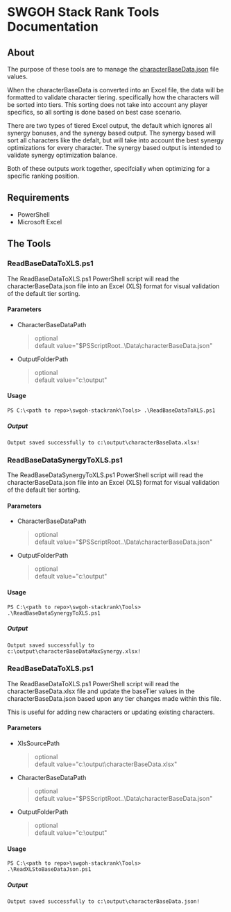 # SWGOH Stack Rank Tools Documentation

## About

The purpose of these tools are to manage the [characterBaseData.json](../Data/characterBaseData.json) file values.

When the characterBaseData is converted into an Excel file, the data will be formatted to validate character tiering. specifically how the characters will be sorted into tiers. This sorting does not take into account any player specifics, so all sorting is done based on best case scenario.

There are two types of tiered Excel output, the default which ignores all synergy bonuses, and the synergy based output. The synergy based will sort all characters like the defalt, but will take into account the best synergy optimizations for every character. The synergy based output is intended to validate synergy optimization balance.

Both of these outputs work together, specifcially when optimizing for a specific ranking position.

## Requirements
- PowerShell
- Microsoft Excel

## The Tools

### ReadBaseDataToXLS.ps1

The ReadBaseDataToXLS.ps1 PowerShell script will read the characterBaseData.json file into an Excel (XLS) format for visual validation of the default tier sorting.

#### Parameters
- CharacterBaseDataPath
    > optional    
    > default value="$PSScriptRoot\..\Data\characterBaseData.json"

- OutputFolderPath
    > optional    
    > default value="c:\output"

#### Usage

`PS C:\<path to repo>\swgoh-stackrank\Tools> .\ReadBaseDataToXLS.ps1`
##### Output
`Output saved successfully to c:\output\characterBaseData.xlsx!`

### ReadBaseDataSynergyToXLS.ps1

The ReadBaseDataSynergyToXLS.ps1 PowerShell script will read the characterBaseData.json file into an Excel (XLS) format for visual validation of the default tier sorting.

#### Parameters
- CharacterBaseDataPath
    > optional    
    > default value="$PSScriptRoot\..\Data\characterBaseData.json"

- OutputFolderPath
    > optional    
    > default value="c:\output"

#### Usage

`PS C:\<path to repo>\swgoh-stackrank\Tools> .\ReadBaseDataSynergyToXLS.ps1`
##### Output
`Output saved successfully to c:\output\characterBaseDataMaxSynergy.xlsx!`

### ReadBaseDataToXLS.ps1

The ReadBaseDataToXLS.ps1 PowerShell script will read the characterBaseData.xlsx file and update the baseTier values in the characterBaseData.json based upon any tier changes made within this file.

This is useful for adding new characters or updating existing characters.

#### Parameters
- XlsSourcePath
    > optional    
    > default value="c:\output\characterBaseData.xlsx"

- CharacterBaseDataPath
    > optional    
    > default value="$PSScriptRoot\..\Data\characterBaseData.json"

- OutputFolderPath
    > optional    
    > default value="c:\output"

#### Usage

`PS C:\<path to repo>\swgoh-stackrank\Tools> .\ReadXLStoBaseDataJson.ps1`
##### Output
`Output saved successfully to c:\output\characterBaseData.json!`